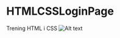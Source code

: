 # HTMLCSSLoginPage
Trening HTML i CSS
![Alt text](https://i.imgur.com/Cvnepsq.png?raw=true "Login Page")
